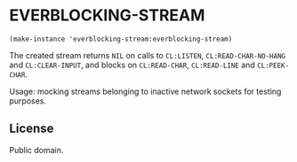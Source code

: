 # EVERBLOCKING-STREAM

```
(make-instance 'everblocking-stream:everblocking-stream)
```

The created stream returns `NIL` on calls to `CL:LISTEN`, `CL:READ-CHAR-NO-HANG`
and `CL:CLEAR-INPUT`, and blocks on `CL:READ-CHAR`, `CL:READ-LINE` and
`CL:PEEK-CHAR`.

Usage: mocking streams belonging to inactive network sockets for testing
purposes.

## License

Public domain.

